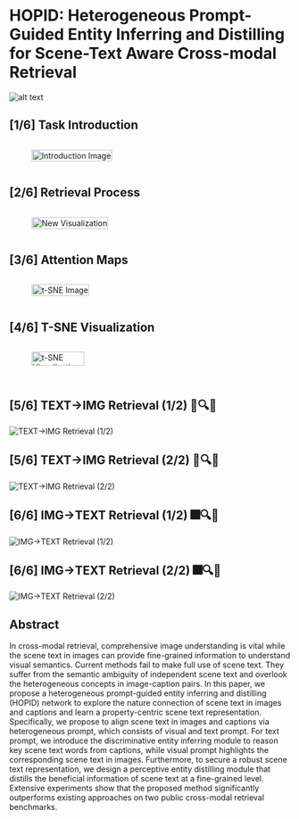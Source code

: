 # HOPID: Heterogeneous Prompt-Guided Entity Inferring and Distilling for Scene-Text Aware Cross-modal Retrieval

![alt text](hopid_1.png)


## [1/6] Task Introduction

<div style="display: flex; justify-content: space-between;">
    <figure>
        <img src="images/fig_3.gif" alt="Introduction Image" style="width: 100%;">
    </figure>
</div>

<!-- <div style="display: flex; justify-content: space-between;">
    <figure>
        <video controls style="width: 100%;">
            <source src="video.mp4" type="video/mp4">
            Your browser does not support the video tag.
        </video>
    </figure>
</div> -->

## [2/6] Retrieval Process

<div style="display: flex; justify-content: space-between;">
    <figure>
        <img src="images/fig_1.gif" alt="New Visualization" style="width: 100%;">
    </figure>
</div>

<!-- <div style="display: flex; justify-content: space-between;">
    <figure>
        <video controls style="width: 100%;">
            <source src="video2.mp4" type="video/mp4">
            Your browser does not support the video tag.
        </video>
    </figure>
</div> -->

## [3/6] Attention Maps

<div style="display: flex; justify-content: space-between;">
    <figure>
        <img src="images/attention_map.png" alt="t-SNE Image" style="width: 100%;">
    </figure>
</div>

## [4/6] T-SNE Visualization

<div style="display: flex; justify-content: space-between;">
    <figure>
        <img src="images/t_sne.jpg" alt="t-SNE Visualization" style="width: 80%;">
    </figure>
</div>

## [5/6] TEXT→IMG Retrieval (1/2) 📄🔍🎆
![TEXT→IMG Retrieval (1/2)](images/i2t_1.png)

## [5/6] TEXT→IMG Retrieval (2/2) 📄🔍🎆
![TEXT→IMG Retrieval (2/2)](images/i2t_2.png)

## [6/6] IMG→TEXT Retrieval (1/2) 🎆🔍📄
![IMG→TEXT Retrieval (1/2)](images/t2i_1.png)

## [6/6] IMG→TEXT Retrieval (2/2) 🎆🔍📄
![IMG→TEXT Retrieval (2/2)](images/t2i_2.png)


## Abstract
In cross-modal retrieval, comprehensive image understanding is vital while the scene text in images can provide fine-grained information to understand visual semantics. Current methods fail to make full use of scene text. They suffer from the semantic ambiguity of independent scene text and overlook the heterogeneous concepts in image-caption pairs. In this paper, we propose a heterogeneous prompt-guided entity inferring and distilling (HOPID) network to explore the nature connection of scene text in images and captions and learn a property-centric scene text representation. Specifically, we propose to align scene text in images and captions via heterogeneous prompt, which consists of visual and text prompt. For text prompt, we introduce the discriminative entity inferring module to reason key scene text words from captions, while visual prompt highlights the corresponding scene text in images. Furthermore, to secure a robust scene text representation, we design a perceptive entity distilling module that distills the beneficial information of scene text at a fine-grained level. Extensive experiments show that the proposed method significantly outperforms existing approaches on two public cross-modal retrieval benchmarks. 


